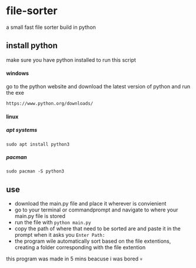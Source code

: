 # file-sorter
a small fast file sorter build in python

## install python
make sure you have python installed to run this script

#### windows
go to the python website and download the latest version of python and run the exe
```
https://www.python.org/downloads/
```

#### linux
##### apt systems
```
sudo apt install python3
```
##### pacman
```
sudo pacman -S python3
```

## use
+ download the main.py file and place it wherever is convienient
+ go to your terminal or commandprompt and navigate to where your main.py file is stored
+ run the file with ```python main.py```
+ copy the path of where that need to be sorted are and paste it in the prompt when it asks you ``` Enter Path: ```
+ the program wile automatically sort based on the file extentions, creating a folder corresponding with the file extention


this program was made in 5 mins beacuse i was bored 💀
